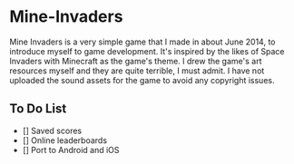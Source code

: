 # Mine-Invaders 

Mine Invaders is a very simple game that I made in about June 2014, to introduce myself to game development. It's inspired by the likes of Space Invaders with Minecraft as the game's theme. I drew the game's art resources myself and they are quite terrible, I must admit. I have not uploaded the sound assets for the game to avoid any copyright issues.

## To Do List

- [] Saved scores
- [] Online leaderboards
- [] Port to Android and iOS
